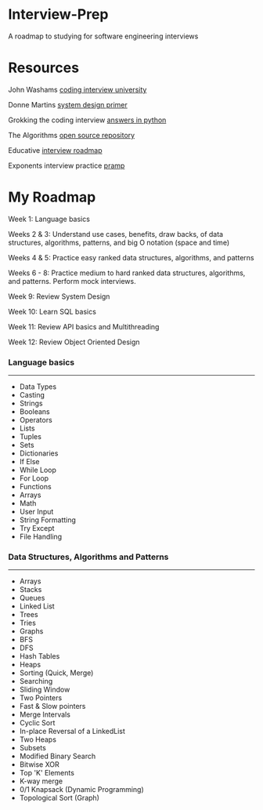 # Interview-Prep
A roadmap to studying for software engineering interviews


# Resources 

John Washams [coding interview university](https://github.com/jwasham/coding-interview-university)

Donne Martins [system design primer](https://github.com/donnemartin/system-design-primer)

Grokking the coding interview [answers in python](https://github.com/cl2333/Grokking-the-Coding-Interview-Patterns-for-Coding-Questions)

The Algorithms [open source repository](https://github.com/TheAlgorithms)

Educative [interview roadmap](https://www.codinginterview.com/interview-roadmap)

Exponents interview practice [pramp](https://www.pramp.com/#/)

# My Roadmap

Week 1: Language basics

Weeks 2 & 3: Understand use cases, benefits, draw backs, of data structures, algorithms, patterns, and big O notation (space and time)

Weeks 4 & 5: Practice easy ranked data structures, algorithms, and patterns

Weeks 6 - 8: Practice medium to hard ranked data structures, algorithms, and patterns. Perform mock interviews. 

Week 9: Review System Design 

Week 10: Learn SQL basics

Week 11: Review API basics and Multithreading

Week 12: Review Object Oriented Design

### Language basics
---
 - Data Types
 - Casting
 - Strings
 - Booleans
 - Operators
 - Lists
 - Tuples
 - Sets
 - Dictionaries
 - If Else
 - While Loop
 - For Loop
 - Functions
 - Arrays
 - Math
 - User Input
 - String Formatting
 - Try Except
 - File Handling

 ### Data Structures, Algorithms and Patterns
---
 - Arrays
 - Stacks
 - Queues
 - Linked List
 - Trees
 - Tries
 - Graphs
 - BFS
 - DFS
 - Hash Tables
 - Heaps
 - Sorting (Quick, Merge)
 - Searching
 - Sliding Window
 - Two Pointers
 - Fast & Slow pointers
 - Merge Intervals
 - Cyclic Sort
 - In-place Reversal of a LinkedList
 - Two Heaps
 - Subsets
 - Modified Binary Search
 - Bitwise XOR
 - Top 'K' Elements
 - K-way merge
 - 0/1 Knapsack (Dynamic Programming)
 - Topological Sort (Graph)